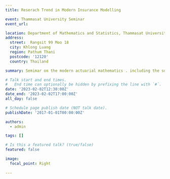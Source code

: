 ```yaml
---
title: Reserach Trend in Modern Insurance Modelling

event: Thammasat University Seminar
event_url: 

location: Department of Mathematics and Statistics, Thammasat University
address:
  street:  Rangsit 99 Moo 18
  city: Khlong Luang
  region: Pathum Thani 
  postcode: '12120'
  country: Thailand

summary: Semimar on the modern actuarial mathematics . including the sustainable insurance, decentralized insurance and machine learning in insurance

# Talk start and end times.
#   End time can optionally be hidden by prefixing the line with `#`.
date: '2023-02-02T12:30:00Z'
date_end: '2023-02-02T17:00:00Z'
all_day: false

# Schedule page publish date (NOT talk date).
publishDate: '2017-01-01T00:00:00Z'

authors:
  - admin

tags: []

# Is this a featured talk? (true/false)
featured: false

image:
  focal_point: Right
  
---
```

